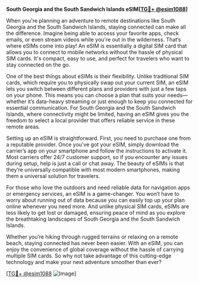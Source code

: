 **South Georgia and the South Sandwich Islands eSIM[[TG💪+ @esim1088](https://t.me/s/esim1088)]**

When you're planning an adventure to remote destinations like South Georgia and the South Sandwich Islands, staying connected can make all the difference. Imagine being able to access your favorite apps, check emails, or even stream videos while you're out in the wilderness. That’s where eSIMs come into play! An eSIM is essentially a digital SIM card that allows you to connect to mobile networks without the hassle of physical SIM cards. It's compact, easy to use, and perfect for travelers who want to stay connected on the go.

One of the best things about eSIMs is their flexibility. Unlike traditional SIM cards, which require you to physically swap out your current SIM, an eSIM lets you switch between different plans and providers with just a few taps on your phone. This means you can choose a plan that suits your needs—whether it’s data-heavy streaming or just enough to keep you connected for essential communication. For South Georgia and the South Sandwich Islands, where connectivity might be limited, having an eSIM gives you the freedom to select a local provider that offers reliable service in these remote areas.

Setting up an eSIM is straightforward. First, you need to purchase one from a reputable provider. Once you’ve got your eSIM, simply download the carrier’s app on your smartphone and follow the instructions to activate it. Most carriers offer 24/7 customer support, so if you encounter any issues during setup, help is just a call or chat away. The beauty of eSIMs is that they’re universally compatible with most modern smartphones, making them a universal solution for travelers.

For those who love the outdoors and need reliable data for navigation apps or emergency services, an eSIM is a game-changer. You won’t have to worry about running out of data because you can easily top up your plan online whenever you need more. And unlike physical SIM cards, eSIMs are less likely to get lost or damaged, ensuring peace of mind as you explore the breathtaking landscapes of South Georgia and the South Sandwich Islands.

Whether you’re hiking through rugged terrains or relaxing on a remote beach, staying connected has never been easier. With an eSIM, you can enjoy the convenience of global coverage without the hassle of carrying multiple SIM cards. So why not take advantage of this cutting-edge technology and make your next adventure smoother than ever?

[[TG💪+ @esim1088](https://t.me/s/esim1088) ![Image](https://i.postimg.cc/Y0z9fWf4/image.png)]